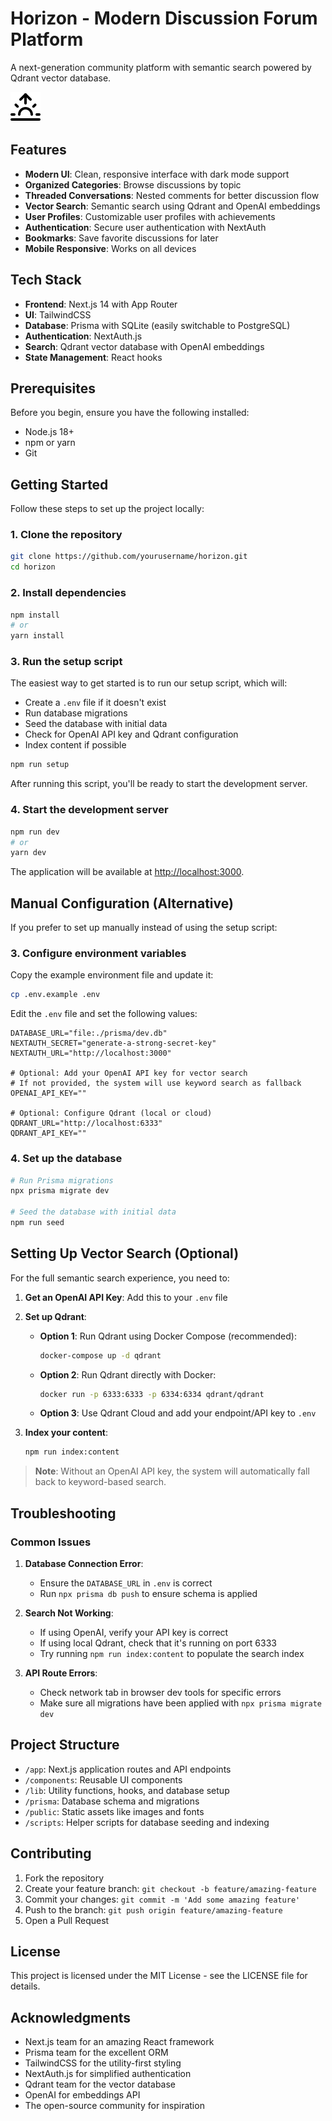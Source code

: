 # Horizon - Modern Discussion Forum Platform

A next-generation community platform with semantic search powered by Qdrant vector database.

![Horizon Logo](public/horizon-logo.svg)

## Features

- **Modern UI**: Clean, responsive interface with dark mode support
- **Organized Categories**: Browse discussions by topic
- **Threaded Conversations**: Nested comments for better discussion flow
- **Vector Search**: Semantic search using Qdrant and OpenAI embeddings
- **User Profiles**: Customizable user profiles with achievements
- **Authentication**: Secure user authentication with NextAuth
- **Bookmarks**: Save favorite discussions for later
- **Mobile Responsive**: Works on all devices

## Tech Stack

- **Frontend**: Next.js 14 with App Router
- **UI**: TailwindCSS 
- **Database**: Prisma with SQLite (easily switchable to PostgreSQL)
- **Authentication**: NextAuth.js
- **Search**: Qdrant vector database with OpenAI embeddings
- **State Management**: React hooks

## Prerequisites

Before you begin, ensure you have the following installed:
- Node.js 18+ 
- npm or yarn
- Git

## Getting Started

Follow these steps to set up the project locally:

### 1. Clone the repository

```bash
git clone https://github.com/yourusername/horizon.git
cd horizon
```

### 2. Install dependencies

```bash
npm install
# or
yarn install
```

### 3. Run the setup script

The easiest way to get started is to run our setup script, which will:
- Create a `.env` file if it doesn't exist
- Run database migrations
- Seed the database with initial data
- Check for OpenAI API key and Qdrant configuration
- Index content if possible

```bash
npm run setup
```

After running this script, you'll be ready to start the development server.

### 4. Start the development server

```bash
npm run dev
# or
yarn dev
```

The application will be available at [http://localhost:3000](http://localhost:3000).

## Manual Configuration (Alternative)

If you prefer to set up manually instead of using the setup script:

### 3. Configure environment variables

Copy the example environment file and update it:

```bash
cp .env.example .env
```

Edit the `.env` file and set the following values:

```
DATABASE_URL="file:./prisma/dev.db"
NEXTAUTH_SECRET="generate-a-strong-secret-key"
NEXTAUTH_URL="http://localhost:3000"

# Optional: Add your OpenAI API key for vector search 
# If not provided, the system will use keyword search as fallback
OPENAI_API_KEY=""

# Optional: Configure Qdrant (local or cloud)
QDRANT_URL="http://localhost:6333"
QDRANT_API_KEY=""
```

### 4. Set up the database

```bash
# Run Prisma migrations
npx prisma migrate dev

# Seed the database with initial data
npm run seed
```

## Setting Up Vector Search (Optional)

For the full semantic search experience, you need to:

1. **Get an OpenAI API Key**: Add this to your `.env` file
2. **Set up Qdrant**:
   - **Option 1**: Run Qdrant using Docker Compose (recommended):
     ```bash
     docker-compose up -d qdrant
     ```
   - **Option 2**: Run Qdrant directly with Docker:
     ```bash
     docker run -p 6333:6333 -p 6334:6334 qdrant/qdrant
     ```
   - **Option 3**: Use Qdrant Cloud and add your endpoint/API key to `.env`

3. **Index your content**:
   ```bash
   npm run index:content
   ```

> **Note**: Without an OpenAI API key, the system will automatically fall back to keyword-based search.

## Troubleshooting

### Common Issues

1. **Database Connection Error**:
   - Ensure the `DATABASE_URL` in `.env` is correct
   - Run `npx prisma db push` to ensure schema is applied

2. **Search Not Working**:
   - If using OpenAI, verify your API key is correct
   - If using local Qdrant, check that it's running on port 6333
   - Try running `npm run index:content` to populate the search index

3. **API Route Errors**:
   - Check network tab in browser dev tools for specific errors
   - Make sure all migrations have been applied with `npx prisma migrate dev`

## Project Structure

- `/app`: Next.js application routes and API endpoints
- `/components`: Reusable UI components
- `/lib`: Utility functions, hooks, and database setup
- `/prisma`: Database schema and migrations
- `/public`: Static assets like images and fonts
- `/scripts`: Helper scripts for database seeding and indexing

## Contributing

1. Fork the repository
2. Create your feature branch: `git checkout -b feature/amazing-feature`
3. Commit your changes: `git commit -m 'Add some amazing feature'`
4. Push to the branch: `git push origin feature/amazing-feature`
5. Open a Pull Request

## License

This project is licensed under the MIT License - see the LICENSE file for details.

## Acknowledgments

- Next.js team for an amazing React framework
- Prisma team for the excellent ORM
- TailwindCSS for the utility-first styling
- NextAuth.js for simplified authentication
- Qdrant team for the vector database
- OpenAI for embeddings API
- The open-source community for inspiration


